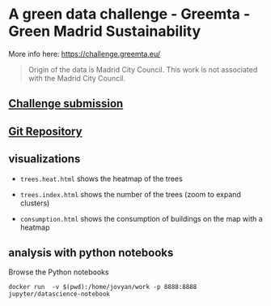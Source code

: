 # A green data challenge - Greemta - Green Madrid Sustainability

More info here: https://challenge.greemta.eu/

> Origin of the data is Madrid City Council. 
> This work is not associated with the Madrid City Council.

## [Challenge submission](https://christian-fei.github.io/greemta-challenge/web/)

## [Git Repository](https://github.com/christian-fei/greemta-challenge)

## visualizations

- `trees.heat.html` shows the heatmap of the trees

- `trees.index.html` shows the number of the trees (zoom to expand clusters)

- `consumption.html` shows the consumption of buildings on the map with a heatmap

## analysis with python notebooks

Browse the Python notebooks

```
docker run  -v $(pwd):/home/jovyan/work -p 8888:8888 jupyter/datascience-notebook
```

